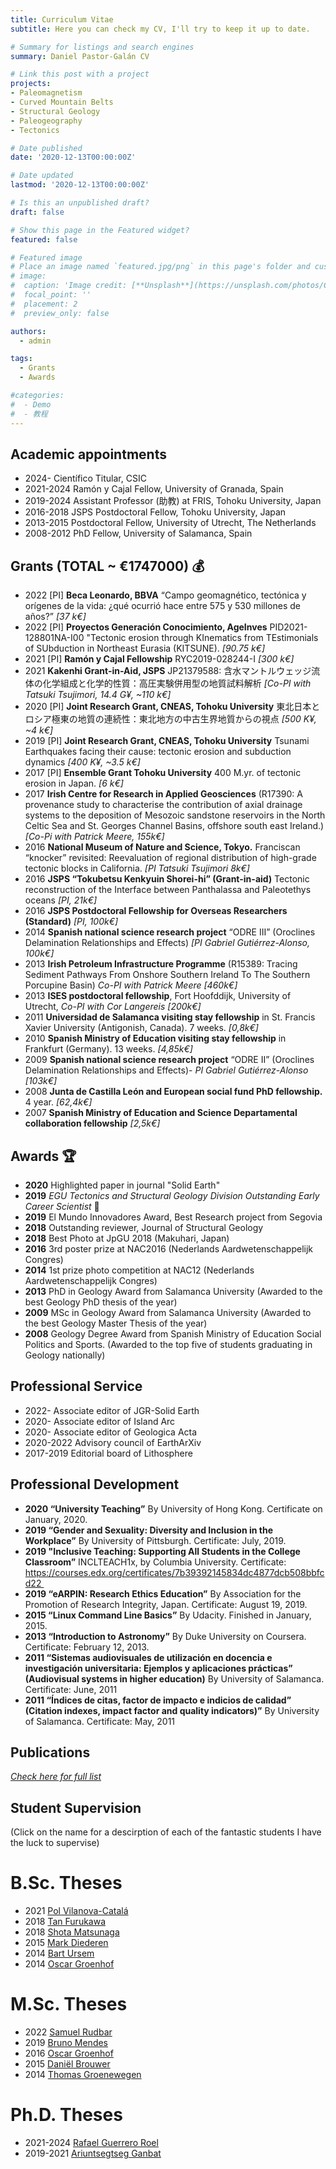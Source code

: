 ```yaml
---
title: Curriculum Vitae
subtitle: Here you can check my CV, I'll try to keep it up to date.

# Summary for listings and search engines
summary: Daniel Pastor-Galán CV

# Link this post with a project
projects:
- Paleomagnetism
- Curved Mountain Belts
- Structural Geology
- Paleogeography
- Tectonics

# Date published
date: '2020-12-13T00:00:00Z'

# Date updated
lastmod: '2020-12-13T00:00:00Z'

# Is this an unpublished draft?
draft: false

# Show this page in the Featured widget?
featured: false

# Featured image
# Place an image named `featured.jpg/png` in this page's folder and customize its options here.
# image:
#  caption: 'Image credit: [**Unsplash**](https://unsplash.com/photos/CpkOjOcXdUY)'
#  focal_point: ''
#  placement: 2
#  preview_only: false

authors:
  - admin

tags:
  - Grants
  - Awards

#categories:
#  - Demo
#  - 教程
---
```

## **Academic appointments**
- 2024-     Científico Titular, CSIC
- 2021-2024	Ramón y Cajal Fellow, University of Granada, Spain
- 2019-2024	Assistant Professor (助教) at FRIS, Tohoku University, Japan
- 2016-2018 JSPS Postdoctoral Fellow, Tohoku University, Japan
- 2013-2015	Postdoctoral Fellow, University of Utrecht, The Netherlands
- 2008-2012 PhD Fellow, University of Salamanca, Spain

## **Grants** (TOTAL ~ €1747000) :moneybag:
- 2022 [PI] **Beca Leonardo, BBVA** “Campo geomagnético, tectónica y orígenes de la vida: ¿qué ocurrió hace entre 575 y 530 millones de años?” *[37 k€]*
- 2022 [PI] **Proyectos Generación Conocimiento, AgeInves** PID2021-128801NA-I00 "Tectonic erosion through KInematics from TEstimonials of SUbduction in Northeast Eurasia (KITSUNE). *[90.75 k€]*
- 2021 [PI] **Ramón y Cajal Fellowship** RYC2019-028244-I *[300 k€]*
- 2021 **Kakenhi Grant-in-Aid, JSPS** JP21379588: 含水マントルウェッジ流体の化学組成と化学的性質：高圧実験併用型の地質試料解析 *[Co-PI with Tatsuki Tsujimori, 14.4 G¥, ~110 k€]*
- 2020 [PI] **Joint Research Grant, CNEAS, Tohoku University** 東北日本とロシア極東の地質の連続性：東北地方の中古生界地質からの視点 *[500 K¥, ~4 k€]*
- 2019 [PI] **Joint Research Grant, CNEAS, Tohoku University** Tsunami Earthquakes facing their cause: tectonic erosion and subduction dynamics *[400 K¥, ~3.5 k€]*
- 2017 [PI] **Ensemble Grant Tohoku University** 400 M.yr. of tectonic erosion in Japan. *[6 k€]*
- 2017  **Irish Centre for Research in Applied Geosciences** (R17390: A provenance study to characterise the contribution of axial drainage systems to the deposition of Mesozoic sandstone reservoirs in the North Celtic Sea and St. Georges Channel Basins, offshore south east Ireland.) *[Co-Pi with Patrick Meere, 155k€]*
- 2016   **National Museum of Nature and Science, Tokyo.** Franciscan “knocker” revisited: Reevaluation of regional distribution of high-grade tectonic blocks in California. *[PI Tatsuki Tsujimori 8k€]*
- 2016   **JSPS “Tokubetsu Kenkyuin Shorei-hi” (Grant-in-aid)** Tectonic reconstruction of the Interface between Panthalassa and Paleotethys oceans *[PI, 21k€]*
- 2016   **JSPS Postdoctoral Fellowship for Overseas Researchers (Standard)** *[PI, 100k€]*
- 2014   **Spanish national science research project** “ODRE III” (Oroclines Delamination Relationships and Effects) *[PI Gabriel Gutiérrez-Alonso, 100k€]*
- 2013   **Irish Petroleum Infrastructure Programme** (R15389: Tracing Sediment Pathways From Onshore Southern Ireland To The Southern Porcupine Basin)  *Co-PI with Patrick Meere [460k€]*
- 2013  **ISES postdoctoral fellowship**, Fort Hoofddijk, University of Utrecht, *Co-PI with Cor Langereis [200k€]*
- 2011   **Universidad de Salamanca visiting stay fellowship** in St. Francis Xavier University (Antigonish, Canada). 7 weeks. *[0,8k€]*
- 2010   **Spanish Ministry of Education visiting stay fellowship** in Frankfurt (Germany). 13 weeks. *[4,85k€]*
- 2009   **Spanish national science research project** “ODRE II” (Oroclines Delamination Relationships and Effects)- *PI Gabriel Gutiérrez-Alonso [103k€]*
- 2008  **Junta de Castilla León and European social fund PhD fellowship.** 4 year. *[62,4k€]*
- 2007   **Spanish Ministry of Education and Science Departamental collaboration fellowship** *[2,5k€]*

## **Awards** :trophy:
- **2020**	Highlighted paper in journal "Solid Earth"
- **2019**  *EGU Tectonics and Structural Geology Division Outstanding Early Career Scientist* 🏅 
- **2019**  El Mundo Innovadores Award, Best Research project from Segovia
- **2018**  Outstanding reviewer, Journal of Structural Geology
- **2018**  Best Photo at JpGU 2018 (Makuhari, Japan)
- **2016**  3rd poster prize at NAC2016 (Nederlands Aardwetenschappelijk Congres)
- **2014**  1st prize photo competition at NAC12 (Nederlands Aardwetenschappelijk Congres)
- **2013**  PhD in Geology Award from Salamanca University (Awarded to the best Geology PhD thesis of the year)
- **2009**  MSc in Geology Award from Salamanca University (Awarded to the best Geology Master Thesis of the year)
- **2008**  Geology Degree Award from Spanish Ministry of Education Social Politics and Sports. (Awarded to the top five of students graduating in Geology nationally)

## **Professional Service**
- 2022-		Associate editor of JGR-Solid Earth
- 2020-		Associate editor of Island Arc
- 2020-		Associate editor of Geologica Acta
- 2020-2022	Advisory council of EarthArXiv
- 2017-2019	Editorial board of Lithosphere

## **Professional Development**
- **2020 “University Teaching”**
By University of Hong Kong. Certificate on January, 2020.
- **2019	“Gender and Sexuality: Diversity and Inclusion in the Workplace”**
By University of Pittsburgh. Certificate: July, 2019.
- **2019 "Inclusive Teaching: Supporting All Students in the College Classroom”**
INCLTEACH1x, by Columbia University.
Certificate: https://courses.edx.org/certificates/7b39392145834dc4877dcb508bbfcd22 
- **2019 “eARPIN: Research Ethics Education”**
By Association for the Promotion of Research Integrity, Japan. Certificate: August 19, 2019.
- **2015 “Linux Command Line Basics”**
By Udacity. Finished in January, 2015.
- **2013 “Introduction to Astronomy”**
By Duke University on Coursera. Certificate: February 12, 2013.
- **2011 “Sistemas audiovisuales de utilización en docencia e investigación universitaria: Ejemplos y aplicaciones prácticas” (Audiovisual systems in higher education)**
By University of Salamanca. Certificate: June, 2011
- **2011 “Índices de citas, factor de impacto e indicios de calidad” (Citation indexes, impact factor and quality indicators)”**
By University of Salamanca. Certificate: May, 2011

## **Publications**
*[Check here for full list](/publication)*

## **Student Supervision**
(Click on the name for a descirption of each of the fantastic students I have the luck to supervise)

# B.Sc. Theses 
- 2021	[Pol Vilanova-Catalá](/project/2021-Pol/)
- 2018	[Tan Furukawa](/project/2018-Furukawa/)
- 2018	[Shota Matsunaga](/project/2018-Shota/)
- 2015	[Mark Diederen](/project/2015-Mark/)
- 2014	[Bart Ursem](/project/2014-Ursem/)
- 2014	[Oscar Groenhof](/project/2014-Oscar/)

# M.Sc. Theses
- 2022	[Samuel Rudbar](/project/2022-Samuel/)
- 2019	[Bruno Mendes](/project/2018-Mendes/)
- 2016	[Oscar Groenhof](/project/2014-Oscar/)
- 2015	[Daniël Brouwer](/project/2014-DanielB/)
- 2014	[Thomas Groenewegen](/project/2013-Thomas/)

# Ph.D. Theses
- 2021-2024		[Rafael Guerrero Roel](/project/2021-Rafa/)
- 2019-2021	[Ariuntsegtseg Ganbat](/project/2019-Ari/)
